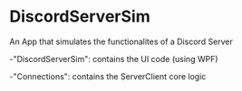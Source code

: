 # DiscordServerSim

An App that simulates the functionalites of a Discord Server

-"DiscordServerSim": contains the UI code (using WPF)




-"Connections": contains the ServerClient core logic
